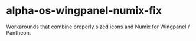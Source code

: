 # alpha-os-wingpanel-numix-fix
Workarounds that combine properly sized icons and Numix for Wingpanel / Pantheon.
